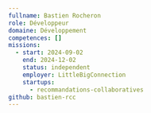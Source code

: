 ```yaml
---
fullname: Bastien Rocheron
role: Développeur
domaine: Développement
competences: []
missions:
  - start: 2024-09-02
    end: 2024-12-02
    status: independent
    employer: LittleBigConnection
    startups:
      - recommandations-collaboratives
github: bastien-rcc
---
```

